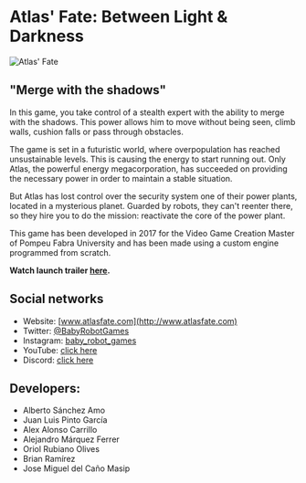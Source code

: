 # Atlas' Fate: Between Light & Darkness

![Atlas' Fate](http://www.atlasfate.com/images/AtlasFate.jpg)

## "Merge with the shadows"

In this game, you take control of a stealth expert with the ability to merge with the shadows. This power allows him to move without being seen, climb walls, cushion falls or pass through obstacles.

The game is set in a futuristic world, where overpopulation has reached unsustainable levels. This is causing the energy to start running out. Only Atlas, the powerful energy megacorporation, has succeeded on providing the necessary power in order to maintain a stable situation.

But Atlas has lost control over the security system one of their power plants, located in a mysterious planet. Guarded by robots, they can't reenter there, so they hire you to do the mission: reactivate the core of the power plant.

This game has been developed in 2017 for the Video Game Creation Master of Pompeu Fabra University and has been made using a custom engine programmed from scratch.

**Watch launch trailer [here](https://youtu.be/WUfpafyzgJI).**

## Social networks

* Website:   [www.atlasfate.com](http://www.atlasfate.com)
* Twitter:   [@BabyRobotGames](https://twitter.com/BabyRobotGames)
* Instagram: [baby_robot_games](https://www.instagram.com/babyrobotgames/)
* YouTube:   [click here](https://www.youtube.com/channel/UC-5GQw6IHbPGSfQtHPDlOkw)
* Discord:   [click here](https://discord.gg/YBdheMg)

## Developers:

* Alberto Sánchez Amo
* Juan Luis Pinto García
* Alex Alonso Carrillo
* Alejandro Márquez Ferrer
* Oriol Rubiano Olives
* Brian Ramírez
* Jose Miguel del Caño Masip
